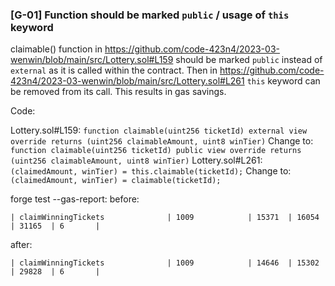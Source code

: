 ### [G-01] Function should be marked `public` / usage of `this` keyword
claimable() function in https://github.com/code-423n4/2023-03-wenwin/blob/main/src/Lottery.sol#L159 should be marked `public` instead of `external` as it is called within the contract. Then in https://github.com/code-423n4/2023-03-wenwin/blob/main/src/Lottery.sol#L261 `this` keyword can be removed from its call. This results in gas savings.

Code:

Lottery.sol#L159:
`function claimable(uint256 ticketId) external view override returns (uint256 claimableAmount, uint8 winTier)`
Change to:
`function claimable(uint256 ticketId) public view override returns (uint256 claimableAmount, uint8 winTier)`
Lottery.sol#L261:
`(claimedAmount, winTier) = this.claimable(ticketId);`
Change to:
`(claimedAmount, winTier) = claimable(ticketId);`

forge test --gas-report:
before:

`| claimWinningTickets              | 1009            | 15371  | 16054  | 31165  | 6       |`

after:

`| claimWinningTickets              | 1009            | 14646  | 15302  | 29828  | 6       |`